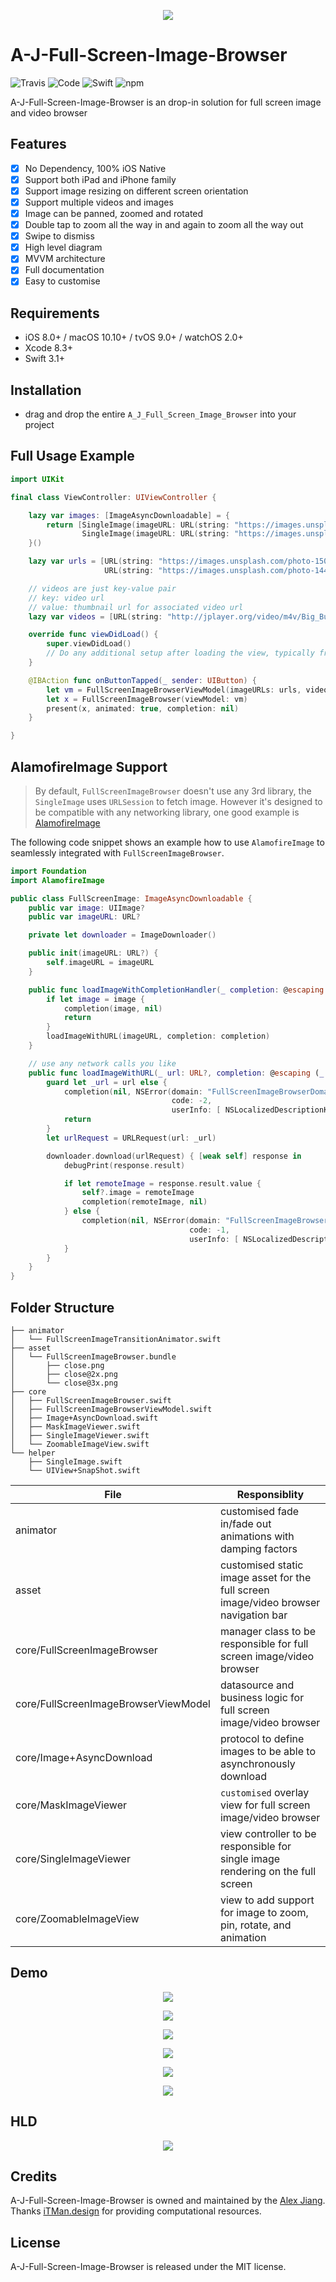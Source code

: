 <p align="center">
    <img src="https://github.com/pigfly/A_J_Full_Screen_Image_Browser/blob/master/assets/logo.png?raw=true">
</p>

# A-J-Full-Screen-Image-Browser

![Travis](https://img.shields.io/travis/USER/REPO.svg)
![Code](https://img.shields.io/badge/code-%E2%98%85%E2%98%85%E2%98%85%E2%98%85%E2%98%85-brightgreen.svg)
![Swift](https://img.shields.io/badge/Swift-%3E%3D%203.1-orange.svg)
![npm](https://img.shields.io/npm/l/express.svg)

A-J-Full-Screen-Image-Browser is an drop-in solution for full screen image and video browser

## Features

- [x] No Dependency, 100% iOS Native
- [x] Support both iPad and iPhone family
- [x] Support image resizing on different screen orientation
- [x] Support multiple videos and images
- [x] Image can be panned, zoomed and rotated
- [x] Double tap to zoom all the way in and again to zoom all the way out
- [x] Swipe to dismiss
- [x] High level diagram
- [x] MVVM architecture
- [x] Full documentation
- [x] Easy to customise

## Requirements

- iOS 8.0+ / macOS 10.10+ / tvOS 9.0+ / watchOS 2.0+
- Xcode 8.3+
- Swift 3.1+

## Installation

- drag and drop the entire `A_J_Full_Screen_Image_Browser` into your project

## Full Usage Example

```swift
import UIKit

final class ViewController: UIViewController {

    lazy var images: [ImageAsyncDownloadable] = {
        return [SingleImage(imageURL: URL(string: "https://images.unsplash.com/photo-1445264918150-66a2371142a2?ixlib=rb-0.3.5&ixid=eyJhcHBfaWQiOjEyMDd9&s=79730c9ec106e3ccee026c648c624e5f&auto=format&fit=crop&w=3800&q=80")!),
                SingleImage(imageURL: URL(string: "https://images.unsplash.com/photo-1483086431886-3590a88317fe?ixlib=rb-0.3.5&s=96129ab02a4a277f5c27273d14323a9a&auto=format&fit=crop&w=3668&q=80")!)]
    }()

    lazy var urls = [URL(string: "https://images.unsplash.com/photo-1502899576159-f224dc2349fa?ixlib=rb-0.3.5&s=4f3943a5d663f9bb062d7d380c8d6fdf&auto=format&fit=crop&w=3700&q=80")!,
                     URL(string: "https://images.unsplash.com/photo-1445264918150-66a2371142a2?ixlib=rb-0.3.5&ixid=eyJhcHBfaWQiOjEyMDd9&s=79730c9ec106e3ccee026c648c624e5f&auto=format&fit=crop&w=3800&q=80")!]

    // videos are just key-value pair
    // key: video url
    // value: thumbnail url for associated video url
    lazy var videos = [URL(string: "http://jplayer.org/video/m4v/Big_Buck_Bunny_Trailer.m4v")!: URL(string: "https://images.unsplash.com/photo-1502899576159-f224dc2349fa?ixlib=rb-0.3.5&s=4f3943a5d663f9bb062d7d380c8d6fdf&auto=format&fit=crop&w=3700&q=80")!]

    override func viewDidLoad() {
        super.viewDidLoad()
        // Do any additional setup after loading the view, typically from a nib.
    }

    @IBAction func onButtonTapped(_ sender: UIButton) {
        let vm = FullScreenImageBrowserViewModel(imageURLs: urls, videos: videos)
        let x = FullScreenImageBrowser(viewModel: vm)
        present(x, animated: true, completion: nil)
    }

}
```

## AlamofireImage Support

> By default, `FullScreenImageBrowser` doesn't use any 3rd library, the `SingleImage` uses `URLSession` to fetch image. However it's designed to be compatible with any networking library, one good example is [AlamofireImage](https://github.com/Alamofire/AlamofireImage)

The following code snippet shows an example how to use `AlamofireImage` to seamlessly integrated with `FullScreenImageBrowser`.

```swift
import Foundation
import AlamofireImage

public class FullScreenImage: ImageAsyncDownloadable {
    public var image: UIImage?
    public var imageURL: URL?

    private let downloader = ImageDownloader()

    public init(imageURL: URL?) {
        self.imageURL = imageURL
    }

    public func loadImageWithCompletionHandler(_ completion: @escaping (UIImage?, NSError?) -> Void) {
        if let image = image {
            completion(image, nil)
            return
        }
        loadImageWithURL(imageURL, completion: completion)
    }

    // use any network calls you like
    public func loadImageWithURL(_ url: URL?, completion: @escaping (_ image: UIImage?, _ error: NSError?) -> Void) {
        guard let _url = url else {
            completion(nil, NSError(domain: "FullScreenImageBrowserDomain",
                                    code: -2,
                                    userInfo: [ NSLocalizedDescriptionKey: "Image URL not found."]))
            return
        }
        let urlRequest = URLRequest(url: _url)

        downloader.download(urlRequest) { [weak self] response in
            debugPrint(response.result)

            if let remoteImage = response.result.value {
                self?.image = remoteImage
                completion(remoteImage, nil)
            } else {
                completion(nil, NSError(domain: "FullScreenImageBrowserDomain",
                                        code: -1,
                                        userInfo: [ NSLocalizedDescriptionKey: "Couldn't load image from remote"]))
            }
        }
    }
}
```

## Folder Structure

```shell
├── animator
│   └── FullScreenImageTransitionAnimator.swift
├── asset
│   └── FullScreenImageBrowser.bundle
│       ├── close.png
│       ├── close@2x.png
│       └── close@3x.png
├── core
│   ├── FullScreenImageBrowser.swift
│   ├── FullScreenImageBrowserViewModel.swift
│   ├── Image+AsyncDownload.swift
│   ├── MaskImageViewer.swift
│   ├── SingleImageViewer.swift
│   └── ZoomableImageView.swift
└── helper
    ├── SingleImage.swift
    └── UIView+SnapShot.swift
```

| File                                 | Responsiblity                                                                        |
|--------------------------------------|--------------------------------------------------------------------------------------|
| animator                             | customised fade in/fade out animations with damping factors                          |
| asset                                | customised static image asset for the full screen image/video browser navigation bar |
| core/FullScreenImageBrowser          | manager class to be responsible for full screen image/video browser                  |
| core/FullScreenImageBrowserViewModel | datasource and business logic for full screen image/video browser                    |
| core/Image+AsyncDownload             | protocol to define images to be able to asynchronously download                      |
| core/MaskImageViewer                 | `customised` overlay view for full screen image/video browser                        |
| core/SingleImageViewer               | view controller to be responsible for single image rendering on the full screen      |
| core/ZoomableImageView               | view to add support for image to zoom, pin, rotate, and animation                    |

## Demo

<p align="center">
    <img src="https://github.com/pigfly/A_J_Full_Screen_Image_Browser/blob/master/assets/demo.gif?raw=true">
</p>

<p align="center">
    <img src="https://github.com/pigfly/A_J_Full_Screen_Image_Browser/blob/master/assets/demo2.gif?raw=true">
</p>

<p align="center">
    <img src="https://github.com/pigfly/A_J_Full_Screen_Image_Browser/blob/master/assets/demo3.gif?raw=true">
</p>

<p align="center">
    <img src="https://github.com/pigfly/A_J_Full_Screen_Image_Browser/blob/master/assets/demo4.gif?raw=true">
</p>

<p align="center">
    <img src="https://github.com/pigfly/A_J_Full_Screen_Image_Browser/blob/master/assets/demo5.gif?raw=true">
</p>

<p align="center">
    <img src="https://github.com/pigfly/A_J_Full_Screen_Image_Browser/blob/master/assets/demo6.gif?raw=true">
</p>

## HLD

<p align="center">
    <img src="https://github.com/pigfly/A_J_Full_Screen_Image_Browser/blob/master/assets/hld.png?raw=true">
</p>


## Credits

A-J-Full-Screen-Image-Browser is owned and maintained by the [Alex Jiang](https://pigfly.github.io). Thanks [iTMan.design](https://itman.design) for providing computational resources.

## License

A-J-Full-Screen-Image-Browser is released under the MIT license.